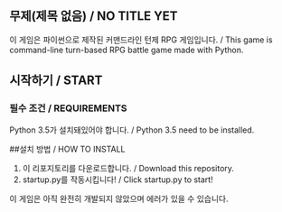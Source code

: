 ## 무제(제목 없음) / NO TITLE YET

이 게임은 파이썬으로 제작된 커맨드라인 턴제 RPG 게임입니다. / This game is command-line turn-based RPG battle game made with Python.

## 시작하기 / START
### 필수 조건 / REQUIREMENTS
  Python 3.5가 설치돼있어야 합니다. / Python 3.5 need to be installed.

##설치 방법 / HOW TO INSTALL
  1. 이 리포지토리를 다운로드합니다. / Download this repository.
  2. startup.py를 작동시킵니다! / Click startup.py to start!



이 게임은 아직 완전히 개발되지 않았으며 에러가 있을 수 있습니다.

